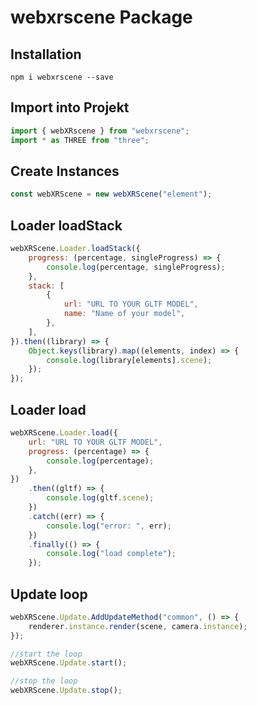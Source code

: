 # webxrscene Package

## Installation

`npm i webxrscene --save`

## Import into Projekt

```js
import { webXRscene } from "webxrscene";
import * as THREE from "three";
```

## Create Instances

```js
const webXRScene = new webXRScene("element");
```

## Loader loadStack

```js
webXRScene.Loader.loadStack({
	progress: (percentage, singleProgress) => {
		console.log(percentage, singleProgress);
	},
	stack: [
		{
			url: "URL TO YOUR GLTF MODEL",
			name: "Name of your model",
		},
	],
}).then((library) => {
	Object.keys(library).map((elements, index) => {
		console.log(library[elements].scene);
	});
});
```

## Loader load

```js
webXRScene.Loader.load({
	url: "URL TO YOUR GLTF MODEL",
	progress: (percentage) => {
		console.log(percentage);
	},
})
	.then((gltf) => {
		console.log(gltf.scene);
	})
	.catch((err) => {
		console.log("error: ", err);
	})
	.finally(() => {
		console.log("load complete");
	});
```

## Update loop

```js
webXRScene.Update.AddUpdateMethod("common", () => {
	renderer.instance.render(scene, camera.instance);
});

//start the loop
webXRScene.Update.start();

//stop the loop
webXRScene.Update.stop();
```
